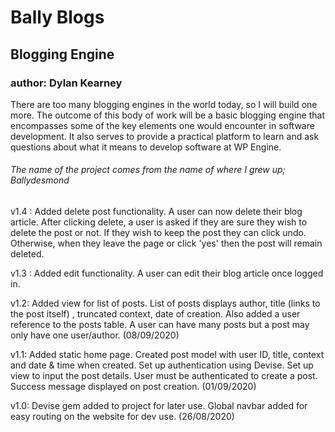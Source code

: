 # Bally Blogs
## Blogging Engine
### author: Dylan Kearney
There are too many blogging engines in the world today, so I will build one more. The outcome of this body of work will be a basic blogging engine that encompasses some of the key elements one would encounter in software development. It also serves to provide a practical platform to learn and ask questions about what it means to develop software at WP Engine. 

###### *The name of the project comes from the name of where I grew up; Ballydesmond*

v1.4 : Added delete post functionality. A user can now delete their blog article. After clicking delete, a user is asked if they are sure they wish to delete the post or not. If they wish to keep the post they can click undo. Otherwise, when they leave the page or click 'yes' then the post will remain deleted.

v1.3 : Added edit functionality. A user can edit their blog article once logged in.

v1.2: Added view for list of posts. List of posts displays author, title (links to the post itself) , truncated context, date of creation. Also added a user reference to the posts table. A user can have many posts but a post may only have one user/author. (08/09/2020)

v1.1: Added static home page. Created post model with user ID, title, context and date & time when created. Set up authentication using Devise. Set up view to input the post details. User must be authenticated to create a post. Success message displayed on post creation. (01/09/2020)

v1.0: Devise gem added to project for later use. Global navbar added for easy routing on the website for dev use. (26/08/2020)
